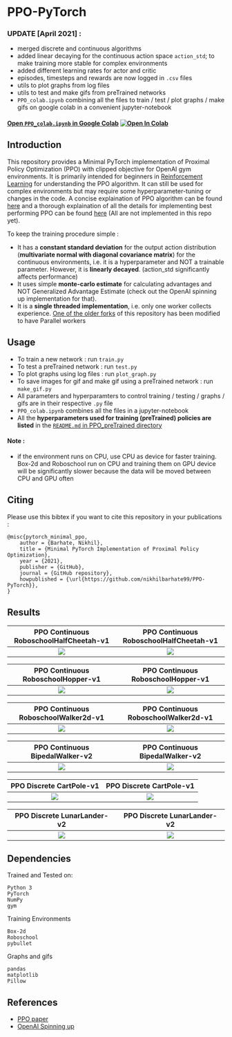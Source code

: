 # PPO-PyTorch

### UPDATE [April 2021] : 

- merged discrete and continuous algorithms
- added linear decaying for the continuous action space `action_std`; to make training more stable for complex environments
- added different learning rates for actor and critic
- episodes, timesteps and rewards are now logged in `.csv` files
- utils to plot graphs from log files
- utils to test and make gifs from preTrained networks
- `PPO_colab.ipynb` combining all the files to train / test / plot graphs / make gifs on google colab in a convenient jupyter-notebook

#### [Open `PPO_colab.ipynb` in Google Colab](https://colab.research.google.com/github/nikhilbarhate99/PPO-PyTorch/blob/master/PPO_colab.ipynb) [![Open In Colab](https://colab.research.google.com/assets/colab-badge.svg)](https://colab.research.google.com/github/nikhilbarhate99/PPO-PyTorch/blob/master/PPO_colab.ipynb)


## Introduction

This repository provides a Minimal PyTorch implementation of Proximal Policy Optimization (PPO) with clipped objective for OpenAI gym environments. It is primarily intended for beginners in [Reinforcement Learning](https://en.wikipedia.org/wiki/Reinforcement_learning) for understanding the PPO algorithm. It can still be used for complex environments but may require some hyperparameter-tuning or changes in the code. A concise explaination of PPO algorithm can be found [here](https://stackoverflow.com/questions/46422845/what-is-the-way-to-understand-proximal-policy-optimization-algorithm-in-rl) and a thorough explaination of all the details for implementing best performing PPO can be found [here](https://iclr-blog-track.github.io/2022/03/25/ppo-implementation-details/) (All are not implemented in this repo yet). 


To keep the training procedure simple : 
  - It has a **constant standard deviation** for the output action distribution (**multivariate normal with diagonal covariance matrix**) for the continuous environments, i.e. it is a hyperparameter and NOT a trainable parameter. However, it is **linearly decayed**. (action_std significantly affects performance)
  - It uses simple **monte-carlo estimate** for calculating advantages and NOT Generalized Advantage Estimate (check out the OpenAI spinning up implementation for that).
  - It is a **single threaded implementation**, i.e. only one worker collects experience. [One of the older forks](https://github.com/rhklite/Parallel-PPO-PyTorch) of this repository has been modified to have Parallel workers

## Usage

- To train a new network : run `train.py`
- To test a preTrained network : run `test.py`
- To plot graphs using log files : run `plot_graph.py`
- To save images for gif and make gif using a preTrained network : run `make_gif.py`
- All parameters and hyperparamters to control training / testing / graphs / gifs are in their respective `.py` file
- `PPO_colab.ipynb` combines all the files in a jupyter-notebook
- All the **hyperparameters used for training (preTrained) policies are listed** in the [`README.md` in PPO_preTrained directory](https://github.com/nikhilbarhate99/PPO-PyTorch/tree/master/PPO_preTrained)

#### Note :
  - if the environment runs on CPU, use CPU as device for faster training. Box-2d and Roboschool run on CPU and training them on GPU device will be significantly slower because the data will be moved between CPU and GPU often

## Citing 

Please use this bibtex if you want to cite this repository in your publications :

    @misc{pytorch_minimal_ppo,
        author = {Barhate, Nikhil},
        title = {Minimal PyTorch Implementation of Proximal Policy Optimization},
        year = {2021},
        publisher = {GitHub},
        journal = {GitHub repository},
        howpublished = {\url{https://github.com/nikhilbarhate99/PPO-PyTorch}},
    }

## Results

| PPO Continuous RoboschoolHalfCheetah-v1  | PPO Continuous RoboschoolHalfCheetah-v1 |
| :-------------------------:|:-------------------------: |
| ![](https://github.com/nikhilbarhate99/PPO-PyTorch/blob/master/PPO_gifs/RoboschoolHalfCheetah-v1/PPO_RoboschoolHalfCheetah-v1_gif_0.gif) |  ![](https://github.com/nikhilbarhate99/PPO-PyTorch/blob/master/PPO_figs/RoboschoolHalfCheetah-v1/PPO_RoboschoolHalfCheetah-v1_fig_0.png) |


| PPO Continuous RoboschoolHopper-v1  | PPO Continuous RoboschoolHopper-v1 |
| :-------------------------:|:-------------------------: |
| ![](https://github.com/nikhilbarhate99/PPO-PyTorch/blob/master/PPO_gifs/RoboschoolHopper-v1/PPO_RoboschoolHopper-v1_gif_0.gif) |  ![](https://github.com/nikhilbarhate99/PPO-PyTorch/blob/master/PPO_figs/RoboschoolHopper-v1/PPO_RoboschoolHopper-v1_fig_0.png) |


| PPO Continuous RoboschoolWalker2d-v1  | PPO Continuous RoboschoolWalker2d-v1 |
| :-------------------------:|:-------------------------: |
| ![](https://github.com/nikhilbarhate99/PPO-PyTorch/blob/master/PPO_gifs/RoboschoolWalker2d-v1/PPO_RoboschoolWalker2d-v1_gif_0.gif) |  ![](https://github.com/nikhilbarhate99/PPO-PyTorch/blob/master/PPO_figs/RoboschoolWalker2d-v1/PPO_RoboschoolWalker2d-v1_fig_0.png) |


| PPO Continuous BipedalWalker-v2  | PPO Continuous BipedalWalker-v2 |
| :-------------------------:|:-------------------------: |
| ![](https://github.com/nikhilbarhate99/PPO-PyTorch/blob/master/PPO_gifs/BipedalWalker-v2/PPO_BipedalWalker-v2_gif_0.gif) |  ![](https://github.com/nikhilbarhate99/PPO-PyTorch/blob/master/PPO_figs/BipedalWalker-v2/PPO_BipedalWalker-v2_fig_0.png) |


| PPO Discrete CartPole-v1  | PPO Discrete CartPole-v1 |
| :-------------------------:|:-------------------------: |
| ![](https://github.com/nikhilbarhate99/PPO-PyTorch/blob/master/PPO_gifs/CartPole-v1/PPO_CartPole-v1_gif_0.gif) |  ![](https://github.com/nikhilbarhate99/PPO-PyTorch/blob/master/PPO_figs/CartPole-v1/PPO_CartPole-v1_fig_0.png) |


| PPO Discrete LunarLander-v2  | PPO Discrete LunarLander-v2 |
| :-------------------------:|:-------------------------: |
| ![](https://github.com/nikhilbarhate99/PPO-PyTorch/blob/master/PPO_gifs/LunarLander-v2/PPO_LunarLander-v2_gif_0.gif) |  ![](https://github.com/nikhilbarhate99/PPO-PyTorch/blob/master/PPO_figs/LunarLander-v2/PPO_LunarLander-v2_fig_0.png) |


## Dependencies
Trained and Tested on:
```
Python 3
PyTorch
NumPy
gym
```
Training Environments 
```
Box-2d
Roboschool
pybullet
```
Graphs and gifs
```
pandas
matplotlib
Pillow
```


## References

- [PPO paper](https://arxiv.org/abs/1707.06347)
- [OpenAI Spinning up](https://spinningup.openai.com/en/latest/)


